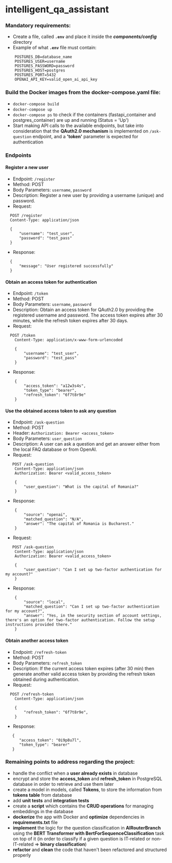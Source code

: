 # intelligent_qa_assistant

### Mandatory requirements:
- Create a file, called **`.env`** and place it inside the _**components/config**_ directory
- Example of what **`.env`** file must contain:

```
    POSTGRES_DB=database_name
    POSTGRES_USER=username
    POSTGRES_PASSWORD=password
    POSTGRES_HOST=postgres
    POSTGRES_PORT=5432
    OPENAI_API_KEY=valid_open_ai_api_key
```

### Build the Docker images from the docker-compose.yaml file:
- `docker-compose build`
- `docker-compose up`
- `docker-compose ps` to check if the containers (fastapi_container and postgres_container) are up and running (Status = 'Up')
- Start making API calls to the available endpoints, but take into consideration that the **QAuth2.0 mechanism** is implemented on `/ask-question` endpoint, and a **'token'** parameter is expected for authentication

### Endpoints

#### Register a new user
 - Endpoint: `/register` 
 - Method: POST
 - Body Parameters: `username`, `password`
 - Description: Register a new user by providing a username (unique) and password.
 - Request:
 
```
  POST /register
  Content-Type: application/json
  
  {
      "username": "test_user",
      "password": "test_pass"
  }
```
 - Response:
 
```
  {
      "message": "User registered successfully"
  }
```

#### Obtain an access token for authentication

 - Endpoint: `/token`
 - Method: POST 
 - Body Parameters: `username`, `password`
 - Description: Obtain an access token for QAuth2.0 by providing the registered username and password. The access token expires after 30 minutes, while the refresh token expires after 30 days.
 - Request: 
 
```
  POST /token
    Content-Type: application/x-www-form-urlencoded
    
    {
        "username": "test_user",
        "password": "test_pass"
    }
```
 - Response:
  
```
    {
        "access_token": "a12w3s4s",
        "token_type": "bearer",
        "refresh_token": "6f7t8r9e"
    }
```

#### Use the obtained access token to ask any question 

 - Endpoint: `/ask-question`
 - Method: POST 
 - Header: `Authorization: Bearer <access_token>`
 - Body Parameters: `user_question`
 - Description: A user can ask a question and get an answer either from the local FAQ database or from OpenAI.
 - Request: 
 
```
   POST /ask-question
    Content-Type: application/json
    Authorization: Bearer <valid_access_token>
    
    {
        "user_question": "What is the capital of Romania?"
    }
```
 - Response: 
 
```
    {
        "source": "openai",
        "matched_question": "N/A",
        "answer": "The capital of Romania is Bucharest."
    }
```

 - Request: 
 
```
   POST /ask-question
    Content-Type: application/json
    Authorization: Bearer <valid_access_token>
    
    {
        "user_question": "Can I set up two-factor authentication for my account?"
    }
```
 - Response: 
 
```
    {
        "source": "local",
        "matched_question": "Can I set up two-factor authentication for my account?",
        "answer": "Yes, in the security section of account settings, there's an option for two-factor authentication. Follow the setup instructions provided there."
    }
```

#### Obtain another access token

 - Endpoint: `/refresh-token`
 - Method: POST 
 - Body Parameters: `refresh_token`
 - Description: If the current access token expires (after 30 min) then generate another valid access token by providing the refresh token obtained during authentication.
 - Request: 
 
```
  POST /refresh-token
    Content-Type: application/json
    
    {
        "refresh_token": "6f7t8r9e",
    }
```
 - Response: 
 
```
   {
      "access_token": "0i9p8u7l",
      "token_type": "bearer"
   }
```

### Remaining points to address regarding the project:
- handle the conflict when a **user already exists** in database
- encrypt and store the **access_token** and **refresh_token** in PostgreSQL database in order to retrieve and use them later
- create a model in models, called **Tokens**, to store the information from **tokens table** from database
- add **unit tests** and **integration tests**
- create a **script** which contains the **CRUD operations** for managing embeddings in the database
- **dockerize** the app with Docker and **optimize** dependencies in **requirements.txt** file
- **implement** the logic for the question classification in **AIRouterBranch** using the **BERT Transformer with BertForSequenceClassification** task on top of it (in order to classify if a given question is IT-related or non-IT-related => **binary classification**)
- **refactor** and **clean** the code that haven't been refactored and structured properly
